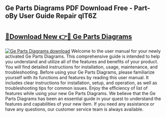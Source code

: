## Ge Parts Diagrams PDF Download Free - Part-oBy User Guide Repair qIT6Z

# <h2><a href="http://dflevk.blite.top/?on=Ge+Parts+Diagrams">🔗Download New 👉🔴 Ge Parts Diagrams</a></h2>

[![Ge Parts Diagrams download](https://i.imgur.com/lujVjoI.png)](http://dflevk.blite.top/?on=Ge+Parts+Diagrams)
Welcome to the user manual for your newly activated Ge Parts Diagrams. This comprehensive guide is intended to help you understand and utilize all of the features and benefits of your product. You will find detailed instructions for installation, usage, maintenance, and troubleshooting. Before using your Ge Parts Diagrams, please familiarize yourself with its functions and features by reading this user manual. It includes clear instructions for installation, setup, and operation, as well as troubleshooting tips for common issues. Enjoy the efficiency of list of features while using your new Ge Parts Diagrams. We believe that the Ge Parts Diagrams has been an essential guide in your quest to understand the features and capabilities of your new item. If you need any assistance or have any questions, our customer service team is always available.
